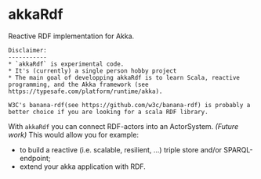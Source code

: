 akkaRdf
=======

Reactive RDF implementation for Akka.

	Disclaimer:
	-----------
	* `akkaRdf` is experimental code.
	* It's (currently) a single person hobby project
	* The main goal of developping akkaRdf is to learn Scala, reactive programming, and the Akka framework (see https://typesafe.com/platform/runtime/akka).
	
	W3C's banana-rdf(see https://github.com/w3c/banana-rdf) is probably a better choice if you are looking for a scala RDF library.


With `akkaRdf` you can connect RDF-actors into an ActorSystem.
*(Future work)* This would allow you for example:
* to build a reactive (i.e. scalable, resilient, …) triple store and/or SPARQL-endpoint;
* extend your akka application with RDF.
